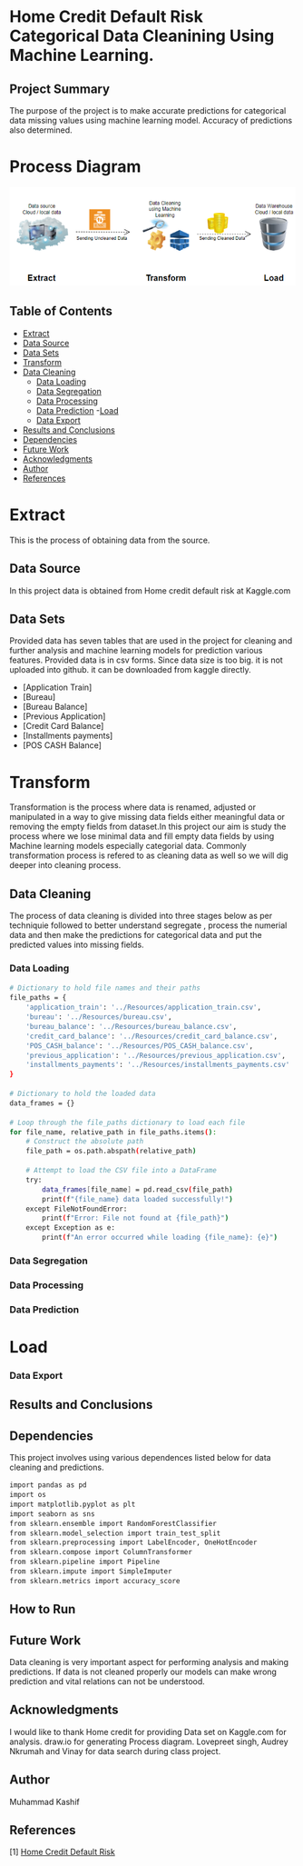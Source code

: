 # Home Credit Default Risk Categorical Data Cleanining Using Machine Learning. 

## Project Summary
The purpose of the project is to make accurate predictions for categorical data missing values using machine learning model. Accuracy of predictions also determined.
# Process Diagram
![Alt Text](process_diagram.PNG)
## Table of Contents
- [Extract](#extract)
- [Data Source](#data-source)
- [Data Sets](#data-sets)
- [Transform](#transform)
- [Data Cleaning](#data-cleaning)
  - [Data Loading](#data-loading)
  - [Data Segregation](#data-segregation)
  - [Data Processing](#data-processing)
  - [Data Prediction](#data-prediction)
-[Load](#load)
  - [Data Export](#data-export)
- [Results and Conclusions](#results-and-conclusions)
- [Dependencies](#dependencies)
- [Future Work](#future-work)
- [Acknowledgments](#acknowledgments)
- [Author](#author)
- [References](#references)

# Extract
This is the process of obtaining data from the source. 
## Data Source
In this project data is obtained from Home credit default risk at Kaggle.com 
## Data Sets
Provided data has seven tables that are used in the project for cleaning and further analysis and machine learning models for prediction various features.
Provided data is in csv forms. Since data size is too big. it is not uploaded into github. it can be downloaded from kaggle directly.
- [Application Train]
- [Bureau]
- [Bureau Balance]
- [Previous Application]
- [Credit Card Balance]
- [Installments payments]
- [POS CASH Balance]

# Transform
Transformation is the process where data is renamed, adjusted or manipulated in a way to give missing data fields either meaningful data or removing the empty fields from dataset.In this project our aim is study the process where we lose minimal data and fill empty data fields by using Machine learning models especially categorial data. Commonly transformation process is refered to as cleaning data as well so we will dig deeper into cleaning process.

## Data Cleaning
The process of data cleaning is divided into three stages below as per techniquie followed to better understand segregate , process the numerial data and then make the predictions for categorical data and put the predicted values into missing fields.

### Data Loading
``` bash
# Dictionary to hold file names and their paths
file_paths = {
    'application_train': '../Resources/application_train.csv',
    'bureau': '../Resources/bureau.csv',
    'bureau_balance': '../Resources/bureau_balance.csv',
    'credit_card_balance': '../Resources/credit_card_balance.csv',
    'POS_CASH_balance': '../Resources/POS_CASH_balance.csv',
    'previous_application': '../Resources/previous_application.csv',
    'installments_payments': '../Resources/installments_payments.csv'
}

# Dictionary to hold the loaded data
data_frames = {}

# Loop through the file_paths dictionary to load each file
for file_name, relative_path in file_paths.items():
    # Construct the absolute path
    file_path = os.path.abspath(relative_path)
    
    # Attempt to load the CSV file into a DataFrame
    try:
        data_frames[file_name] = pd.read_csv(file_path)
        print(f"{file_name} data loaded successfully!")
    except FileNotFoundError:
        print(f"Error: File not found at {file_path}")
    except Exception as e:
        print(f"An error occurred while loading {file_name}: {e}")

```

### Data Segregation

### Data Processing

### Data Prediction

# Load

### Data Export


## Results and Conclusions



  
## Dependencies

This project involves using various dependences listed below for data cleaning and predictions.

```bash
import pandas as pd
import os
import matplotlib.pyplot as plt
import seaborn as sns
from sklearn.ensemble import RandomForestClassifier
from sklearn.model_selection import train_test_split
from sklearn.preprocessing import LabelEncoder, OneHotEncoder
from sklearn.compose import ColumnTransformer
from sklearn.pipeline import Pipeline
from sklearn.impute import SimpleImputer
from sklearn.metrics import accuracy_score

```

## How to Run


## Future Work
Data cleaning is very important aspect for performing analysis and making predictions. If data is not cleaned properly our models can make wrong prediction and vital relations can not be understood.

## Acknowledgments
I would like to thank Home credit for providing Data set on Kaggle.com for analysis.
draw.io for generating Process diagram.
Lovepreet singh, Audrey Nkrumah and Vinay for data search during class project.

## Author

Muhammad Kashif 

## References
[1] [Home Credit Default Risk](https://www.kaggle.com/c/home-credit-default-risk/data)
